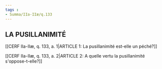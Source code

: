 ```yaml
---
tags : 
- Summa/IIa-IIæ/q.133
---
```


## LA PUSILLANIMITÉ

[[CERF IIa-IIæ, q. 133, a. 1|ARTICLE 1: La pusillanimité est-elle un péché?]]

[[CERF IIa-IIæ, q. 133, a. 2|ARTICLE 2: A quelle vertu la pusillanimité s'oppose-t-elle?]]

